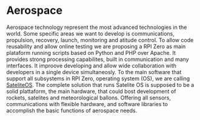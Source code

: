 # Aerospace
Aerospace technology represent the most advanced technologies in the world. Some specific areas we want to develop is communications, propulsion, recovery, launch, monitoring and atitude control.
To allow code reusability and allow online testing we are proposing a RPI Zero as main plataform running scripts based on Python and PHP over Apache. It provides strong processing capabilites, built in communication and many interfaces. It improove developing and allow wide collaboration with developers in a single device simultaneosly. To the main software that support all subsystems in RPI Zero, operating system (OS), we are calling <a href=./SateliteOS>SateliteOS</a>. The complete solution that runs Satelite OS is supposed to be a solid plattaform, the main hardware, that could bost development of rockets, satelites and meteorological ballons. Offering all sensors, communications with  flexible hardware, and software libraries to accomplish the basic functions of aerospace needs.
